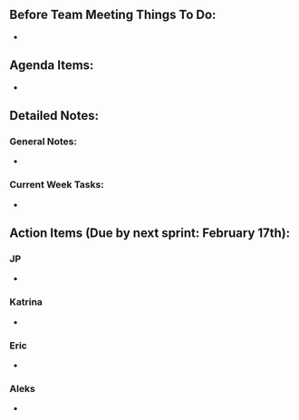 ## Before Team Meeting Things To Do:
- 

## Agenda Items:
- 

## Detailed Notes:
### General Notes:
- 

### Current Week Tasks:
- 

## Action Items (Due by next sprint: February 17th):
### JP
- 

### Katrina
- 

### Eric
- 

### Aleks
- 
